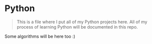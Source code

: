 # Python

> This is a file where I put all of my Python projects here.
> All of my process of learning Python will be documented in this repo.

Some algorithms will be here too :)

